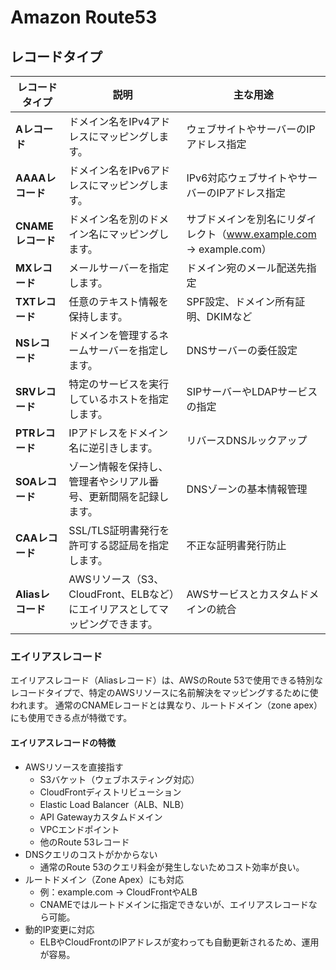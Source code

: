 # Amazon Route53

## レコードタイプ

| レコードタイプ       | 説明                                                                                     | 主な用途                                                   |
|----------------------|------------------------------------------------------------------------------------------|------------------------------------------------------------|
| **Aレコード**        | ドメイン名をIPv4アドレスにマッピングします。                                                | ウェブサイトやサーバーのIPアドレス指定                       |
| **AAAAレコード**     | ドメイン名をIPv6アドレスにマッピングします。                                                | IPv6対応ウェブサイトやサーバーのIPアドレス指定               |
| **CNAMEレコード**    | ドメイン名を別のドメイン名にマッピングします。                                               | サブドメインを別名にリダイレクト（www.example.com → example.com） |
| **MXレコード**       | メールサーバーを指定します。                                                              | ドメイン宛のメール配送先指定                                 |
| **TXTレコード**      | 任意のテキスト情報を保持します。                                                          | SPF設定、ドメイン所有証明、DKIMなど                          |
| **NSレコード**       | ドメインを管理するネームサーバーを指定します。                                              | DNSサーバーの委任設定                                        |
| **SRVレコード**      | 特定のサービスを実行しているホストを指定します。                                            | SIPサーバーやLDAPサービスの指定                               |
| **PTRレコード**      | IPアドレスをドメイン名に逆引きします。                                                      | リバースDNSルックアップ                                      |
| **SOAレコード**      | ゾーン情報を保持し、管理者やシリアル番号、更新間隔を記録します。                             | DNSゾーンの基本情報管理                                      |
| **CAAレコード**      | SSL/TLS証明書発行を許可する認証局を指定します。                                             | 不正な証明書発行防止                                         |
| **Aliasレコード**    | AWSリソース（S3、CloudFront、ELBなど）にエイリアスとしてマッピングできます。                | AWSサービスとカスタムドメインの統合                          |

### エイリアスレコード

エイリアスレコード（Aliasレコード）は、AWSのRoute 53で使用できる特別なレコードタイプで、特定のAWSリソースに名前解決をマッピングするために使われます。
通常のCNAMEレコードとは異なり、ルートドメイン（zone apex）にも使用できる点が特徴です。

#### エイリアスレコードの特徴
- AWSリソースを直接指す
  - S3バケット（ウェブホスティング対応）
  - CloudFrontディストリビューション
  - Elastic Load Balancer（ALB、NLB）
  - API Gatewayカスタムドメイン
  - VPCエンドポイント
  - 他のRoute 53レコード
- DNSクエリのコストがかからない
  - 通常のRoute 53のクエリ料金が発生しないためコスト効率が良い。
- ルートドメイン（Zone Apex）にも対応
  - 例：example.com → CloudFrontやALB
  - CNAMEではルートドメインに指定できないが、エイリアスレコードなら可能。
- 動的IP変更に対応
  - ELBやCloudFrontのIPアドレスが変わっても自動更新されるため、運用が容易。

